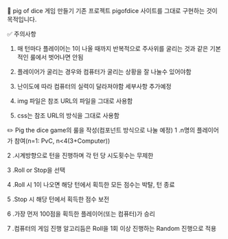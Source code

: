 🎲 pig of dice 게임 만들기
기존 프로젝트 pigofdice 사이트를 그대로 구현하는 것이 목적입니다.

✅ 주의사항
1. 매 턴마다 플레이어는 1이 나올 때까지 반복적으로 주사위를 굴리는 것과 같은 기본적인 룰에서 벗어나면 안됨

2. 플레이어가 굴리는 경우와 컴퓨터가 굴리는 상황을 잘 나눌수 있어야함

3. 난이도에 따라 컴퓨터의 실력이 달라져야함
세부사항 추가예정

4. img 파일은 참조 URL의 파일을 그대로 사용함

5. css는 참조 URL의 방식을 그대로 사용함
							

✏️ Pig the dice game의 룰을 작성(컴포넌트 방식으로 나눌 예정)
1 .n명의 플레이어가 참여(n=1: PvC, n<4(3+Computer)) 

2 .시계방향으로 턴을 진행하며 각 턴 당 시도횟수는 무제한

3 .Roll or Stop을 선택

4 .Roll 시 1이 나오면 해당 턴에서 획득한 모든 점수는 박탈, 턴 종료

5 .Stop 시 해당 턴에서 획득한 점수 보전

6 .가장 먼저 100점을 획득한 플레이어(또는 컴퓨터)가 승리

7 .컴퓨터의 게임 진행 알고리듬은 Roll을 1회 이상 진행하는 Random 진행으로 적용




